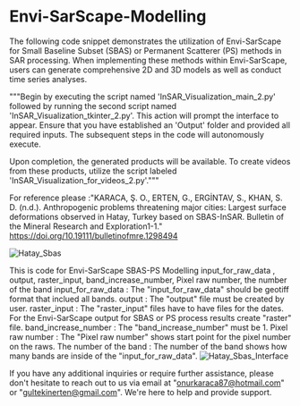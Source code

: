 # Envi-SarScape-Modelling
The following code snippet demonstrates the utilization of Envi-SarScape for Small Baseline Subset (SBAS) or Permanent Scatterer (PS) methods in SAR processing. When implementing these methods within Envi-SarScape, users can generate comprehensive 2D and 3D models as well as conduct time series analyses.


"""Begin by executing the script named 'InSAR_Visualization_main_2.py' followed by running the second script named 'InSAR_Visualization_tkinter_2.py'. This action will prompt the interface to appear. Ensure that you have established an 'Output' folder and provided all required inputs. The subsequent steps in the code will autonomously execute.

Upon completion, the generated products will be available. To create videos from these products, utilize the script labeled 'InSAR_Visualization_for_videos_2.py'."""

For reference please :"KARACA, Ş. O., ERTEN, G., ERGİNTAV, S., KHAN, S. D. (n.d.). Anthropogenic problems threatening major cities: Largest surface deformations observed in Hatay, Turkey based on SBAS-InSAR. Bulletin of the Mineral Research and Exploration1-1."
https://doi.org/10.19111/bulletinofmre.1298494

![Hatay_Sbas](https://github.com/onurkaraca87/Envi-SarScape-Modelling/assets/127317839/eb5c31c0-9ff1-461c-adbe-6be23a0358ac)

This is code for Envi-SarScape SBAS-PS Modelling
input_for_raw_data , output, raster_input, band_increase_number, Pixel raw number, the number of the band
input_for_raw_data     : The "input_for_raw_data" should be geotiff format that inclued all bands.
output                 : The "output" file must be created by user.
raster_input           : The "raster_input" files have to have files for the dates. For the Envi-SarScape output for SBAS or PS process
                          results create "raster" file. 
band_increase_number   : The "band_increase_number" must be 1.
Pixel raw number       : The "Pixel raw number" shows start point for the pixel number on the raws.
The number of the band : The number of the band shows how many bands are inside of the "input_for_raw_data".
![Hatay_Sbas_Interface](https://github.com/onurkaraca87/Envi-SarScape-Modelling/assets/127317839/b5e86688-6a6c-493f-87fa-9199ff2719ff)


If you have any additional inquiries or require further assistance, please don't hesitate to reach out to us via email at "onurkaraca87@hotmail.com" or "gultekinerten@gmail.com". We're here to help and provide support.

